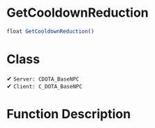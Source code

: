 # GetCooldownReduction
```js
float GetCooldownReduction()
```
# Class
✔ `Server: CDOTA_BaseNPC`  
✔ `Client: C_DOTA_BaseNPC`  

# Function Description

